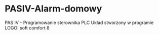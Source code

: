 # PASIV-Alarm-domowy
PAS IV - Programowanie sterownika PLC 
Układ stworzony w programie LOGO! soft comfort 8
